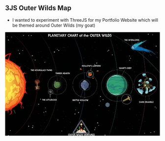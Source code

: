 ## 3JS Outer Wilds Map

- I wanted to experiment with ThreeJS for my Portfolio Website which will be themed around Outer Wilds (my goat)

![reference_image](/public/assets/outer_wilds_map.png)
